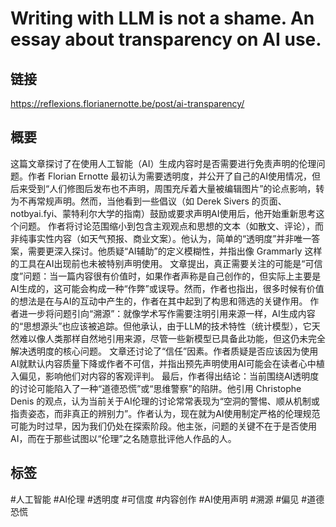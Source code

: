 # Writing with LLM is not a shame. An essay about transparency on AI use.

## 链接
https://reflexions.florianernotte.be/post/ai-transparency/

## 概要
这篇文章探讨了在使用人工智能（AI）生成内容时是否需要进行免责声明的伦理问题。作者 Florian Ernotte 最初认为需要透明度，并公开了自己的AI使用情况，但后来受到“人们修图后发布也不声明，周围充斥着大量被编辑图片”的论点影响，转为不再常规声明。然而，当他看到一些倡议（如 Derek Sivers 的页面、notbyai.fyi、蒙特利尔大学的指南）鼓励或要求声明AI使用后，他开始重新思考这个问题。
作者将讨论范围缩小到包含主观观点和思想的文本（如散文、评论），而非纯事实性内容（如天气预报、商业文案）。他认为，简单的“透明度”并非唯一答案，需要更深入探讨。他质疑“AI辅助”的定义模糊性，并指出像 Grammarly 这样的工具在AI出现前也未被特别声明使用。
文章提出，真正需要关注的可能是“可信度”问题：当一篇内容很有价值时，如果作者声称是自己创作的，但实际上主要是AI生成的，这可能会构成一种“作弊”或误导。然而，作者也指出，很多时候有价值的想法是在与AI的互动中产生的，作者在其中起到了构思和筛选的关键作用。
作者进一步将问题引向“溯源”：就像学术写作需要注明引用来源一样，AI生成内容的“思想源头”也应该被追踪。但他承认，由于LLM的技术特性（统计模型），它天然难以像人类那样自然地引用来源，尽管一些新模型已具备此功能，但这仍未完全解决透明度的核心问题。
文章还讨论了“信任”因素。作者质疑是否应该因为使用AI就默认内容质量下降或作者不可信，并指出预先声明使用AI可能会在读者心中植入偏见，影响他们对内容的客观评判。
最后，作者得出结论：当前围绕AI透明度的讨论可能陷入了一种“道德恐慌”或“思维警察”的陷阱。他引用 Christophe Denis 的观点，认为当前关于AI伦理的讨论常常表现为“空洞的警惕、顺从机制或指责姿态，而非真正的辨别力”。作者认为，现在就为AI使用制定严格的伦理规范可能为时过早，因为我们仍处在探索阶段。他主张，问题的关键不在于是否使用AI，而在于那些试图以“伦理”之名随意批评他人作品的人。

## 标签
#人工智能 #AI伦理 #透明度 #可信度 #内容创作 #AI使用声明 #溯源 #偏见 #道德恐慌